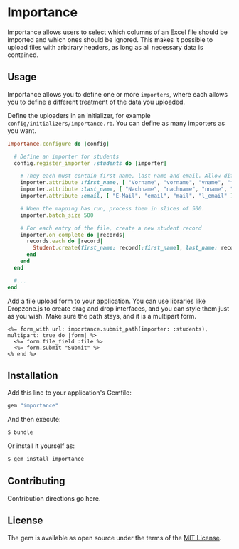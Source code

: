 # Importance

Importance allows users to select which columns of an Excel file should be
imported and which ones should be ignored. This makes it possible to upload
files with arbtirary headers, as long as all necessary data is contained.

## Usage

Importance allows you to define one or more `importers`, where each allows you
to define a different treatment of the data you uploaded.

Define the uploaders in an initializer, for example `config/initializers/importance.rb`.
You can define as many importers as you want.

```ruby
Importance.configure do |config|

  # Define an importer for students
  config.register_importer :students do |importer|

    # They each must contain first name, last name and email. Allow different spellings.
    importer.attribute :first_name, [ "Vorname", "vorname", "vname", "fname", "l_vorname" ]
    importer.attribute :last_name, [ "Nachname", "nachname", "nname", "lname", "l_nachname" ]
    importer.attribute :email, [ "E-Mail", "email", "mail", "l_email" ]

    # When the mapping has run, process them in slices of 500.
    importer.batch_size 500

    # For each entry of the file, create a new student record
    importer.on_complete do |records|
      records.each do |record|
        Student.create(first_name: record[:first_name], last_name: record[:last_name], email: record[:email])
      end
    end
  end

  #...
end
```

Add a file upload form to your application. You can use libraries like
Dropzone.js to create drag and drop interfaces, and you can style them just
as you wish. Make sure the path stays, and it is a multipart form. 

```erb
<%= form_with url: importance.submit_path(importer: :students), multipart: true do |form| %>
  <%= form.file_field :file %>
  <%= form.submit "Submit" %>
<% end %>
```

## Installation
Add this line to your application's Gemfile:

```ruby
gem "importance"
```

And then execute:
```bash
$ bundle
```

Or install it yourself as:
```bash
$ gem install importance
```

## Contributing
Contribution directions go here.

## License
The gem is available as open source under the terms of the [MIT License](https://opensource.org/licenses/MIT).
